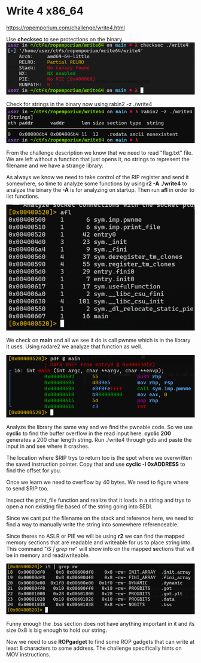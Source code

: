 # Write 4 x86_64
https://ropemporium.com/challenge/write4.html

Use **checksec** to see protections on the binary.
![checksec results](imgs/1.png)

Check for strings in the binary now using rabin2 -z ./write4
![rabin2 string results](imgs/2.png)

From the challenge description we know that we need to read "flag.txt" file. We are left without a function that just opens it, no strings to represent the filename and we have a strange library.

As always we know we need to take control of the RIP register and send it somewhere, so time to analyze some functions by using **r2 -A ./write4** to analyze the binary the **-A** is for analyzing on startup. Then run **afl** in order to list functions. 

![rabin2 string results](imgs/3.png)

We check on **main** and all we see it do is call pwnme which is in the library it uses. Using radare2 we analyze that function as well.

![rabin2 string results](imgs/4.png)

Analyze the library the same way and we find the pwnable code. So we use **cyclic** to find the buffer overflow in the read input here. **cyclic 200** generates a 200 char length string. Run ./write4 through gdb and paste the input in and see where it crashes.

The location where $RIP trys to return too is the spot where we overwritten the saved instruction pointer. Copy that and use **cyclic -l 0xADDRESS** to find the offset for you.

Once we learn we need to overflow by 40 bytes. We need to figure where to send $RIP too.

Inspect the print_file function and realize that it loads in a string and trys to open a non existing file based of the string going into $EDI.

Since we cant put the filename on the stack and reference here, we need to find a way to manually write the string into somewhere referenceable.

Since theres no ASLR or PIE we will be using **r2** we can find the mapped memory sections that are readable and writeable for us to place string into. This command "*iS | grep rw*" will show **i**nfo on the mapped **s**ections that will be in memory and read/writeable.

![rabin2 string results](imgs/5.png)

Funny enough the .bss section does not have anything important in it and its size 0x8 is big enough to hold our string.

Now we need to use **ROPgadget** to find some ROP gadgets that can write at least 8 characters to some address. The challenge specifically hints on MOV instructions.